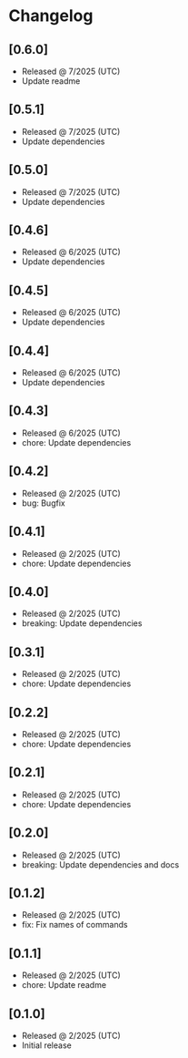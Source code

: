 # Changelog

## [0.6.0]

- Released @ 7/2025 (UTC)
- Update readme

## [0.5.1]

- Released @ 7/2025 (UTC)
- Update dependencies

## [0.5.0]

- Released @ 7/2025 (UTC)
- Update dependencies

## [0.4.6]

- Released @ 6/2025 (UTC)
- Update dependencies

## [0.4.5]

- Released @ 6/2025 (UTC)
- Update dependencies

## [0.4.4]

- Released @ 6/2025 (UTC)
- Update dependencies

## [0.4.3]

- Released @ 6/2025 (UTC)
- chore: Update dependencies

## [0.4.2]

- Released @ 2/2025 (UTC)
- bug: Bugfix

## [0.4.1]

- Released @ 2/2025 (UTC)
- chore: Update dependencies

## [0.4.0]

- Released @ 2/2025 (UTC)
- breaking: Update dependencies

## [0.3.1]

- Released @ 2/2025 (UTC)
- chore: Update dependencies

## [0.2.2]

- Released @ 2/2025 (UTC)
- chore: Update dependencies

## [0.2.1]

- Released @ 2/2025 (UTC)
- chore: Update dependencies

## [0.2.0]

- Released @ 2/2025 (UTC)
- breaking: Update dependencies and docs

## [0.1.2]

- Released @ 2/2025 (UTC)
- fix: Fix names of commands

## [0.1.1]

- Released @ 2/2025 (UTC)
- chore: Update readme

## [0.1.0]

- Released @ 2/2025 (UTC)
- Initial release
